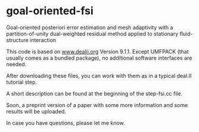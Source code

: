 # goal-oriented-fsi
Goal-oriented posteriori error estimation and mesh adaptivity with a partition-of-unity dual-weighted residual method applied to stationary fluid-structure interaction 

This code is based on www.dealii.org Version 9.1.1. Except UMFPACK (that usually comes as a bundled package), no additional software interfaces are needed.

After downloading these files, you can work with them as in a typical deal.II tutorial step.

A short description can be found at the beginning of the step-fsi.cc file.

Soon, a preprint version of a paper with some more information and some results will be uploaded.

In case you have questions, please let me know.
